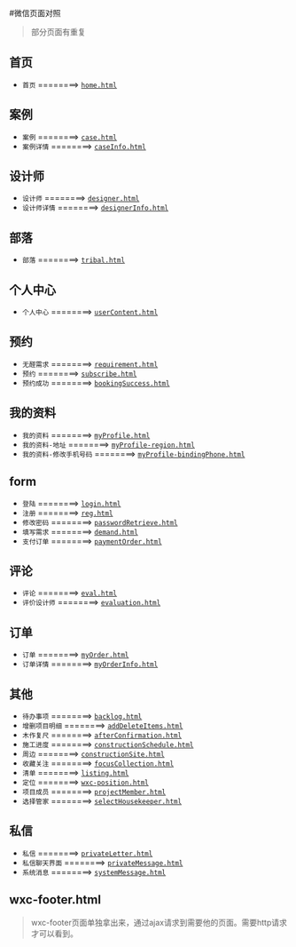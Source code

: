 #微信页面对照

>部分页面有重复

## 首页
* ```首页``` ========> [```home.html```](home.html)

## 案例
* ```案例``` ========> [```case.html```](case.html)
* ```案例详情``` ========> [```caseInfo.html```](caseInfo.html)

## 设计师
* ```设计师``` ========> [```designer.html```](designer.html)
* ```设计师详情``` ========> [```designerInfo.html```](designerInfo.html)

## 部落
* ```部落``` ========> [```tribal.html```](tribal.html)


## 个人中心
* ```个人中心``` ========> [```userContent.html```](userContent.html)

## 预约
* ```无醛需求``` ========> [```requirement.html```](requirement.html)
* ```预约``` ========> [```subscribe.html```](subscribe.html)
* ```预约成功``` ========> [```bookingSuccess.html```](bookingSuccess.html)

## 我的资料
* ```我的资料``` ========> [```myProfile.html```](myProfile.html)
* ```我的资料-地址``` ========> [```myProfile-region.html```](myProfile-region.html)
* ```我的资料-修改手机号码``` ========> [```myProfile-bindingPhone.html```](myProfile-bindingPhone.html)

## form
* ```登陆``` ========> [```login.html```](login.html)
* ```注册``` ========> [```reg.html```](reg.html)
* ```修改密码``` ========> [```passwordRetrieve.html```](passwordRetrieve.html)
* ```填写需求``` ========> [```demand.html```](demand.html)
* ```支付订单``` ========> [```paymentOrder.html```](paymentOrder.html)

## 评论
* ```评论``` ========> [```eval.html```](eval.html)
* ```评价设计师``` ========> [```evaluation.html```](evaluation.html)

## 订单
* ```订单``` ========> [```myOrder.html```](myOrder.html)
* ```订单详情``` ========> [```myOrderInfo.html```](myOrderInfo.html)

## 其他
* ```待办事项``` ========> [```backlog.html```](backlog.html)
* ```增删项目明细``` ========> [```addDeleteItems.html```](addDeleteItems.html)
* ```木作复尺``` ========> [```afterConfirmation.html```](afterConfirmation.html)
* ```施工进度``` ========> [```constructionSchedule.html```](constructionSchedule.html)
* ```周边``` ========> [```constructionSite.html```](constructionSite.html)
* ```收藏关注``` ========> [```focusCollection.html```](focusCollection.html)
* ```清单``` ========> [```listing.html```](listing.html)
* ```定位``` ========> [```wxc-position.html```](wxc-position.html)
* ```项目成员``` ========> [```projectMember.html```](projectMember.html)
* ```选择管家``` ========> [```selectHousekeeper.html```](selectHousekeeper.html)

## 私信
* ```私信``` ========> [```privateLetter.html```](privateLetter.html)
* ```私信聊天界面``` ========> [```privateMessage.html```](privateMessage.html)
* ```系统消息``` ========> [```systemMessage.html```](systemMessage.html)

## wxc-footer.html
>wxc-footer页面单独拿出来，通过ajax请求到需要他的页面。需要http请求才可以看到。

